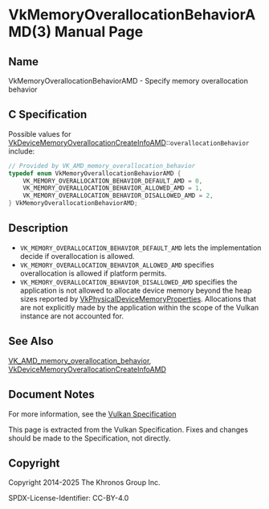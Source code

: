 # VkMemoryOverallocationBehaviorAMD(3) Manual Page

## Name

VkMemoryOverallocationBehaviorAMD - Specify memory overallocation behavior



## [](#_c_specification)C Specification

Possible values for [VkDeviceMemoryOverallocationCreateInfoAMD](https://registry.khronos.org/vulkan/specs/latest/man/html/VkDeviceMemoryOverallocationCreateInfoAMD.html)::`overallocationBehavior` include:

```c++
// Provided by VK_AMD_memory_overallocation_behavior
typedef enum VkMemoryOverallocationBehaviorAMD {
    VK_MEMORY_OVERALLOCATION_BEHAVIOR_DEFAULT_AMD = 0,
    VK_MEMORY_OVERALLOCATION_BEHAVIOR_ALLOWED_AMD = 1,
    VK_MEMORY_OVERALLOCATION_BEHAVIOR_DISALLOWED_AMD = 2,
} VkMemoryOverallocationBehaviorAMD;
```

## [](#_description)Description

- `VK_MEMORY_OVERALLOCATION_BEHAVIOR_DEFAULT_AMD` lets the implementation decide if overallocation is allowed.
- `VK_MEMORY_OVERALLOCATION_BEHAVIOR_ALLOWED_AMD` specifies overallocation is allowed if platform permits.
- `VK_MEMORY_OVERALLOCATION_BEHAVIOR_DISALLOWED_AMD` specifies the application is not allowed to allocate device memory beyond the heap sizes reported by [VkPhysicalDeviceMemoryProperties](https://registry.khronos.org/vulkan/specs/latest/man/html/VkPhysicalDeviceMemoryProperties.html). Allocations that are not explicitly made by the application within the scope of the Vulkan instance are not accounted for.

## [](#_see_also)See Also

[VK\_AMD\_memory\_overallocation\_behavior](https://registry.khronos.org/vulkan/specs/latest/man/html/VK_AMD_memory_overallocation_behavior.html), [VkDeviceMemoryOverallocationCreateInfoAMD](https://registry.khronos.org/vulkan/specs/latest/man/html/VkDeviceMemoryOverallocationCreateInfoAMD.html)

## [](#_document_notes)Document Notes

For more information, see the [Vulkan Specification](https://registry.khronos.org/vulkan/specs/latest/html/vkspec.html#VkMemoryOverallocationBehaviorAMD)

This page is extracted from the Vulkan Specification. Fixes and changes should be made to the Specification, not directly.

## [](#_copyright)Copyright

Copyright 2014-2025 The Khronos Group Inc.

SPDX-License-Identifier: CC-BY-4.0